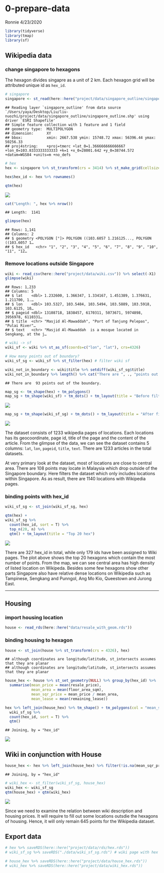 0-prepare-data
================
Ronnie
4/23/2020

``` r
library(tidyverse)
library(tmap)
library(sf)
```

## Wikipedia data

### change singapore to hexagons

The hexagon divides singapre as a unit of 2 km. Each hexagon grid will
be attributed unique id as `hex_id`.

``` r
# singapore 
singapore <- st_read(here::here("project/data/singapore_outline/singapore_outline.shp")) %>% st_transform(crs=4326)
```

    ## Reading layer `singapore_outline' from data source `/Users/yaya/Desktop/Liu/liu-nuozhi/project/data/singapore_outline/singapore_outline.shp' using driver `ESRI Shapefile'
    ## Simple feature collection with 1 feature and 1 field
    ## geometry type:  MULTIPOLYGON
    ## dimension:      XY
    ## bbox:           xmin: 2667.538 ymin: 15748.72 xmax: 56396.44 ymax: 50256.33
    ## proj4string:    +proj=tmerc +lat_0=1.366666666666667 +lon_0=103.8333333333333 +k=1 +x_0=28001.642 +y_0=38744.572 +datum=WGS84 +units=m +no_defs

``` r
# hex
hex <- singapore %>% st_transform(crs = 3414) %>% st_make_grid(cellsize = 1000, square = F) %>% st_transform(crs=4326) %>% st_sf()

hex$hex_id <- hex %>% rownames() 

qtm(hex)
```

![](0-prepare-data_files/figure-gfm/unnamed-chunk-2-1.png)<!-- -->

``` r
cat("Length: ", hex %>% nrow())
```

    ## Length:  1141

``` r
glimpse(hex)
```

    ## Rows: 1,141
    ## Columns: 2
    ## $ geometry <POLYGON [°]> POLYGON ((103.6057 1.216125..., POLYGON ((103.6057 1…
    ## $ hex_id   <chr> "1", "2", "3", "4", "5", "6", "7", "8", "9", "10", "11", "12…

### Remove locations outside Singapore

``` r
wiki <- read_csv(here::here("project/data/wiki.csv")) %>% select(-X1)
glimpse(wiki)
```

    ## Rows: 1,233
    ## Columns: 5
    ## $ lat    <dbl> 1.232600, 1.366347, 1.334167, 1.451389, 1.376631, 1.211700, 1.…
    ## $ lon    <dbl> 103.5327, 103.5484, 103.5494, 103.5889, 103.5918, 103.6125, 10…
    ## $ pageid <dbl> 13108718, 1838457, 6170311, 5073671, 5974898, 3956978, 6110331…
    ## $ title  <chr> "Masjid Al-Mawaddah", "Port of Tanjung Pelepas", "Pulai River"…
    ## $ text   <chr> "Masjid Al-Mawaddah  is a mosque located in Sengkang, at the j…

``` r
# wiki -> sf
wiki_sf <- wiki %>% st_as_sf(coords=c("lon", "lat"), crs=4326)

# How many points out of boundary?
wiki_sf_sg <- wiki_sf %>% st_filter(hex) # filter wiki sf

wiki_not_in_boundary <- wiki$title %>% setdiff(wiki_sf_sg$title)
wiki_not_in_boundary %>% length() %>% cat("There are ", ., "points out of the boundary.")
```

    ## There are  93 points out of the boundary.

``` r
map_sg <- tm_shape(hex) + tm_polygons()
map_sg + tm_shape(wiki_sf) + tm_dots() + tm_layout(title = "Before filter")
```

![](0-prepare-data_files/figure-gfm/unnamed-chunk-4-1.png)<!-- -->

``` r
map_sg + tm_shape(wiki_sf_sg) + tm_dots() + tm_layout(title = "After filter")
```

![](0-prepare-data_files/figure-gfm/unnamed-chunk-4-2.png)<!-- -->

The dataset consists of 1233 wikipedia pages of locations. Each
locations has its geocoordinate, page id, title of the page and the
content of the article. From the glimpse of the data, we can see the
dataset contains 5 columns: `lat`, `lon`, `pageid`, `title`, `text`.
There are 1233 articles in the total datasets.

At very primary look at the dataset, most of locations are close to
central area. There are 108 points may locate in Malaysia which drop
outside of the Singapore boundary. Here filters the dataset which only
includes locations within Singapore. As as result, there are 1140
locations with Wikipedia pages.

### binding points with hex\_id

``` r
wiki_sf_sg <- st_join(wiki_sf_sg, hex)
```

``` r
qtm(hex) + 
wiki_sf_sg %>% 
  count(hex_id, sort = T) %>% 
  top_n(20, n) %>% 
  qtm() + tm_layout(title = "Top 20 hex")
```

![](0-prepare-data_files/figure-gfm/unnamed-chunk-6-1.png)<!-- -->

There are 327 hex\_id in total, while only 179 ids have been assigned to
Wiki pages. The plot above shows the top 20 hexagons which contain the
most number of points. From the map, we can see central area has high
density of listed location on Wikipeda. Besides some few hexagons show
other parts Singapore also have relative dense locations on Wikipedia
such as Tampinese, Sengkang and Punngol, Ang Mo Kio, Queestown and
Jurong
    East.

-----

## Housing

### import housing location

``` r
house <- read_rds(here::here("data/resale_with_geom.rds"))
```

### binding housing to hexagon

``` r
house <- st_join(house %>% st_transform(crs = 4326), hex)
```

    ## although coordinates are longitude/latitude, st_intersects assumes that they are planar
    ## although coordinates are longitude/latitude, st_intersects assumes that they are planar

``` r
house_hex <- house %>% st_set_geometry(NULL) %>% group_by(hex_id) %>% 
  summarise(mean_price = mean(resale_price),
            mean_area = mean(floor_area_sqm),
            mean_sqr_price = mean_price / mean_area,
            mean_lease = mean(remaining_lease))

hex %>% left_join(house_hex) %>% tm_shape() + tm_polygons(col = "mean_sqr_price") + 
  wiki_sf_sg %>% 
  count(hex_id, sort = T) %>% 
  qtm()
```

    ## Joining, by = "hex_id"

![](0-prepare-data_files/figure-gfm/unnamed-chunk-9-1.png)<!-- -->

## Wiki in conjunction with House

``` r
house_hex <- hex %>% left_join(house_hex) %>% filter(!is.na(mean_sqr_price))
```

    ## Joining, by = "hex_id"

``` r
# wiki_hex <- st_filter(wiki_sf_sg, house_hex)
wiki_hex <- wiki_sf_sg
qtm(house_hex) + qtm(wiki_hex)
```

![](0-prepare-data_files/figure-gfm/unnamed-chunk-11-1.png)<!-- -->

Since we need to examine the relation between wiki description and
housing prices. It will require to fill out some locations outsdie the
hexagons of housing. Hence, it will only remain 645 points for the
Wikipedia dataset.

## Export data

``` r
# hex %>% saveRDS(here::here("project/data/rds/hex.rds"))
# wiki_sf_sg %>% saveRDS("./data/wiki_sf_sg.rds") # wiki page with hex id

# house_hex %>% saveRDS(here::here("project/data/house_hex.rds"))
# wiki_hex %>% saveRDS(here::here("project/data/wiki_hex.rds"))
```
